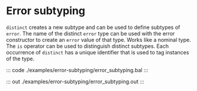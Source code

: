 # Error subtyping

`distinct` creates a new subtype and can be used to define
subtypes of `error`.
The name of the distinct `error` type can be used with the error
constructor to create an `error` value of that type.
Works like a nominal type. The `is` operator can be used to
distinguish distinct subtypes.
Each occurrence of `distinct` has a unique identifier that is 
used to tag instances of the type.

::: code ./examples/error-subtyping/error_subtyping.bal :::

::: out ./examples/error-subtyping/error_subtyping.out :::